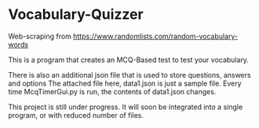# Vocabulary-Quizzer
Web-scraping from https://www.randomlists.com/random-vocabulary-words

This is a program that creates an MCQ-Based test to test your vocabulary.

There is also an additional json file that is used to store questions, answers and options 
The attached file here, data1.json is just a sample file. 
Every time McqTimerGui.py is run, the contents of data1.json changes. 

This project is still under progress. 
It will soon be integrated into a single program, or with reduced number of files. 
